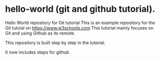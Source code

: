 # hello-world (git and github tutorial).
Hello World repository for Git tutorial
This is an example repository for the Git tutoial on https://www.w3schools.com
This tutorial mainly focuses on Git and using Github as its remote.

This repository is built step by step in the tutorial.

It now includes steps for github
